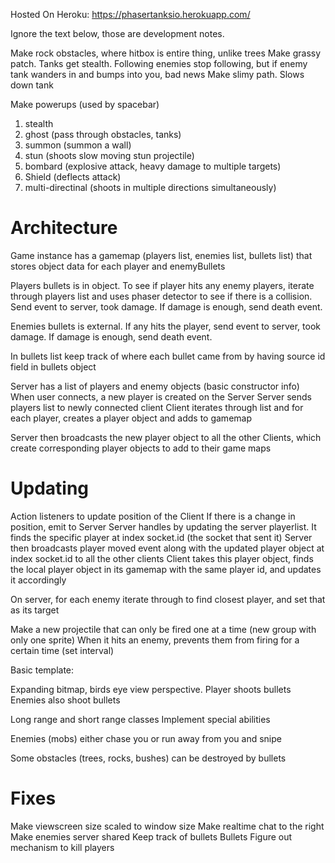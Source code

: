 Hosted On Heroku: https://phasertanksio.herokuapp.com/



Ignore the text below, those are development notes.

Make rock obstacles, where hitbox is entire thing, unlike trees
Make grassy patch. Tanks get stealth. Following enemies stop following, but if enemy tank wanders in and bumps into you, bad news
Make slimy path. Slows down tank

Make powerups (used by spacebar)
1. stealth
2. ghost (pass through obstacles, tanks)
3. summon (summon a wall)
4. stun (shoots slow moving stun projectile)
5. bombard (explosive attack, heavy damage to multiple targets)
6. Shield (deflects attack)
7. multi-directinal (shoots in multiple directions simultaneously)




Architecture
===========
Game instance has a gamemap (players list, enemies list, bullets list) that stores object data for each player and enemyBullets

Players bullets is in object. To see if player hits any enemy players, iterate through players list and uses phaser detector to see if there is a collision. Send event to server, took damage. If damage is enough, send death event.

Enemies bullets is external. If any hits the player, send event to server, took damage. If damage is enough, send death event.

In bullets list keep track of where each bullet came from by having source id field in bullets object

Server has a list of players and enemy objects (basic constructor info)
When user connects, a new player is created on the Server
Server sends players list to newly connected client
Client iterates through list and for each player, creates a player object and adds to gamemap

Server then broadcasts the new player object to all the other Clients, which create corresponding player objects to add to their game maps

Updating
========
Action listeners to update position of the Client
If there is a change in position, emit to Server
Server handles by updating the server playerlist. It finds the specific player at index socket.id (the socket that sent it)
Server then broadcasts player moved event along with the updated player object at index socket.id to all the other clients
Client takes this player object, finds the local player object in its gamemap with the same player id, and updates it accordingly



On server, for each enemy iterate through to find closest player, and set that as its target


Make a new projectile that can only be fired one at a time (new group with only one sprite)
When it hits an enemy, prevents them from firing for a certain time (set interval)

Basic template:

Expanding bitmap, birds eye view perspective.
Player shoots bullets
Enemies also shoot bullets

Long range and short range classes
Implement special abilities

Enemies (mobs) either chase you or run away from you and snipe

Some obstacles (trees, rocks, bushes) can be destroyed by bullets




Fixes
=====
Make viewscreen size scaled to window size
Make realtime chat to the right
Make enemies server shared
Keep track of bullets Bullets
Figure out mechanism to kill players
